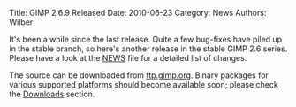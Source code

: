 Title: GIMP 2.6.9 Released
Date: 2010-06-23
Category: News
Authors: Wilber

It's been a while since the last release. Quite a few bug-fixes have piled up in the stable branch, so here's another release in the stable GIMP 2.6 series. Please have a look at the [NEWS](http://developer.gimp.org/NEWS-2.6) file for a detailed list of changes.

The source can be downloaded from [ftp.gimp.org](http://gimp.org/downloads/#mirrors). Binary packages for various supported platforms should become available soon; please check the [Downloads](http://gimp.org/downloads/) section.